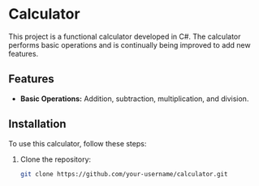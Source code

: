 # Calculator

This project is a functional calculator developed in C#. The calculator performs basic operations and is continually being improved to add new features.

## Features

- **Basic Operations:** Addition, subtraction, multiplication, and division.

## Installation

To use this calculator, follow these steps:

1. Clone the repository:
   ```bash
   git clone https://github.com/your-username/calculator.git
